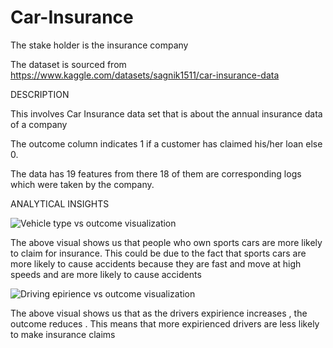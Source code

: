 # Car-Insurance
 
The stake holder is the insurance company

The dataset is sourced from https://www.kaggle.com/datasets/sagnik1511/car-insurance-data

DESCRIPTION

This involves Car Insurance data set that is about the annual insurance data of a company

The outcome column indicates 1 if a customer has claimed his/her loan else 0.

The data has 19 features from there 18 of them are corresponding logs which were taken by the company.

ANALYTICAL INSIGHTS

![Vehicle type vs outcome visualization](https://github.com/Tendo4/Car-Insurance/assets/22962828/890843e0-29c3-4ef3-acdf-746232e3ea86)


The above visual shows us that people who own sports cars are more likely to claim for insurance.
This could be due to the fact that sports cars are more likely to cause accidents because they are fast and move at high speeds and are more likely to cause accidents 


![Driving epirience vs outcome visualization](https://github.com/Tendo4/Car-Insurance/assets/22962828/a115e9bd-7b56-4a0d-951e-5a44bf9e89b6)


The above visual shows us that as the drivers expirience increases , the outcome reduces .
This means that more expirienced drivers are less likely to make insurance claims 
